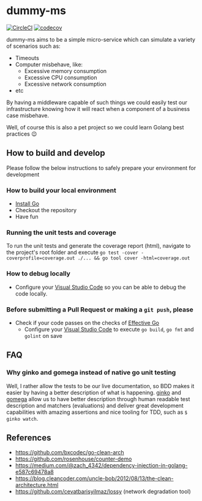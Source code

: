 # dummy-ms

[![CircleCI](https://circleci.com/gh/danielpsf/go-dummy-ms.svg?style=svg)](https://circleci.com/gh/danielpsf/go-dummy-ms) [![codecov](https://codecov.io/gh/danielpsf/go-dummy-ms/branch/master/graph/badge.svg)](https://codecov.io/gh/danielpsf/go-dummy-ms) 

dummy-ms aims to be a simple micro-service which can simulate a variety of scenarios such as:
- Timeouts
- Computer misbehave, like:
  - Excessive memory consumption
  - Excessive CPU consumption
  - Excessive network consumption
- etc

By having a middleware capable of such things we could easily test our infrastructure knowing how it will react when a component of a business case misbehave.

Well, of course this is also a pet project so we could learn Golang best practices :wink:

## How to build and develop
Please follow the below instructions to safely prepare your environment for development

### How to build your local environment
- [Install Go](https://golang.org/doc/install)
- Checkout the repository
- Have fun

### Running the unit tests and coverage
To run the unit tests and generate the coverage report (html), navigate to the project's root folder and execute `go test -cover -coverprofile=coverage.out ./... && go tool cover -html=coverage.out`

### How to debug locally
- Configure your [Visual Studio Code](https://github.com/Microsoft/vscode-go/wiki/Debugging-Go-code-using-VS-Code) so you can be able to debug the code locally.

### Before submitting a Pull Request or making a `git push`, please
- Check if your code passes on the checks of [Effective Go](https://golang.org/doc/effective_go.html)
    - Configure your [Visual Studio Code](https://github.com/Microsoft/vscode-go/wiki/On-Save-features) to execute `go build`, `go fmt` and `golint` on save

## FAQ

### Why ginko and gomega instead of native go unit testing
Well, I rather allow the tests to be our live documentation, so BDD makes it easier by having a better description of what is happening. [ginko](http://onsi.github.io/ginkgo/) and [gomega](http://onsi.github.io/gomega/) allow us to have better description through human readable test description and matchers (evaluations) and deliver great development capabilities with amazing assertions and nice tooling for TDD, such as `$ ginko watch`.

## References
- https://github.com/bxcodec/go-clean-arch
- https://github.com/rosenhouse/counter-demo
- https://medium.com/@zach_4342/dependency-injection-in-golang-e587c69478a8
- https://blog.cleancoder.com/uncle-bob/2012/08/13/the-clean-architecture.html
- https://github.com/cevatbarisyilmaz/lossy (network degradation tool)
